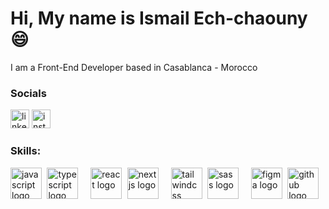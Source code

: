 <h1 align="left">Hi, My name is Ismail Ech-chaouny😄</h1>
<p align="left">I am a Front-End Developer based in Casablanca - Morocco</p>

<h3 align="left">Socials</h3>
<div align="left">
<a href="https://www.linkedin.com/in/ismail-ech-chaouny" target="_blank"><img src="https://img.shields.io/badge/LinkedIn-0A66C2?logo=linkedin&logoColor=white&style=for-the-badge" height="30" alt="linkedin logo"  /></a>
<a href="https://www.instagram.com/ismael.uny" target="_blank"><img src="https://img.shields.io/badge/Instagram-E4405F?logo=instagram&logoColor=white&style=for-the-badge" height="30" alt="instagram logo"  /></a>
</div>

<h3 align="left">Skills:</h3>
<div align="left">
  <img src="https://skillicons.dev/icons?i=js" height="50" alt="javascript logo"  />
  <img width="0.5" />
  <img src="https://skillicons.dev/icons?i=ts" height="50" alt="typescript logo"  />
  <img width="12" />
  <img src="https://skillicons.dev/icons?i=react" height="50" alt="react logo"  />
  <img width="0.5" />
  <img src="https://skillicons.dev/icons?i=nextjs" height="50" alt="nextjs logo"  />
  <img width="12" />
  <img src="https://skillicons.dev/icons?i=tailwind" height="50" alt="tailwindcss logo"  />
  <img width="0.5" />
  <img src="https://skillicons.dev/icons?i=sass" height="50" alt="sass logo"  />
  <img width="12" />
  <img src="https://skillicons.dev/icons?i=figma" height="50" alt="figma logo"  />
  <img width="0.5" />
  <img src="https://skillicons.dev/icons?i=github" height="50" alt="github logo"  />
</div>
